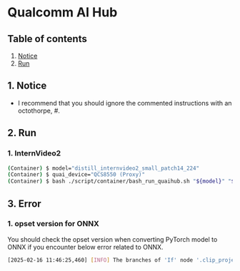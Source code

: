 # Qualcomm AI Hub


## Table of contents
1. [Notice](#notice)
2. [Run](#run)


## 1. Notice <a name="notice"></a>
- I recommend that you should ignore the commented instructions with an octothorpe, #.


## 2. Run <a name="run"></a>
### 1. InternVideo2
```bash
(Container) $ model="distill_internvideo2_small_patch14_224"
(Container) $ quai_device="QCS8550 (Proxy)"
(Container) $ bash ./script/container/bash_run_quaihub.sh "${model}" "${quai_device}"
```


## 3. Error <a name="error"></a>
### 1. opset version for ONNX
You should check the opset version when converting PyTorch model to ONNX if you encounter below error related to ONNX.
```bash
[2025-02-16 11:46:25,460] [INFO] The branches of 'If' node '.clip_projector/cross_attn/If_1' produce incompatible shapes.
```